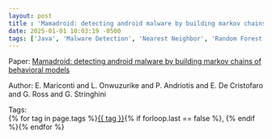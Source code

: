 ```yaml
---
layout: post
title : 'Mamadroid: detecting android malware by building markov chains of behavioral models'
date: 2025-01-01 10:03:19 -0500
tags: ['Java', 'Malware Detection', 'Nearest Neighbor', 'Random Forest', 'Support Vector Machine', 'Call graph']
---
```

Paper: [Mamadroid: detecting android malware by building markov chains of behavioral models](https://arxiv.org/abs/1612.04433)

Author: E. Mariconti and L. Onwuzurike and P. Andriotis and E. De Cristofaro and G. Ross and G. Stringhini




 Tags:  
        <span>{% for tag in page.tags %}<a href="/tags/#{{ tag | slugify }}">{{ tag }}</a>{% if forloop.last == false %}, {% endif %}{% endfor %}</span>
